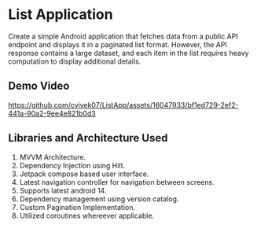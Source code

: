 # List Application

Create a simple Android application that fetches data from a public API endpoint and displays it in a paginated list format. However, the API response contains a large dataset, and each item in the list requires heavy computation to display additional details.

## Demo Video

https://github.com/cvivek07/ListApp/assets/16047933/bf1ed729-2ef2-441a-90a2-9ee4e821b0d3

## Libraries and Architecture Used

1. MVVM Architecture.
2. Dependency Injection using Hilt.
3. Jetpack compose based user interface.
4. Latest navigation controller for navigation between screens.
5. Supports latest android 14.
6. Dependency management using version catalog.
7. Custom Pagination Implementation.
8. Utilized coroutines whereever applicable.
